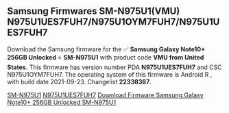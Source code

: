 <h2>Samsung Firmwares SM-N975U1(VMU) N975U1UES7FUH7/N975U1OYM7FUH7/N975U1UES7FUH7</h2>
Download the Samsung firmware for the ✅ <strong>Samsung Galaxy Note10+ 256GB Unlocked </strong> ⭐ <strong>SM-N975U1</strong> with product code <strong>VMU</strong> <strong> from United States</strong>. This firmware has version number PDA <strong>N975U1UES7FUH7</strong> and CSC N975U1OYM7FUH7. The operating system of this firmware is Android R , with build date 2021-09-23. Changelist <strong>22338387</strong>.


[SM-N975U1](https://samfirm.shop/samsung/model/SM-N975U1)
[N975U1UES7FUH7](https://samfirm.shop/samsung/pda/N975U1UES7FUH7)
[Download Firmware Samsung Galaxy Note10+ 256GB Unlocked SM-N975U1](https://samfirm.shop/samsung/firmware/458540)
